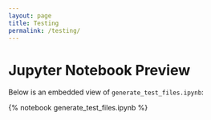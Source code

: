 ```yaml
---
layout: page
title: Testing
permalink: /testing/
---
```


# Jupyter Notebook Preview

Below is an embedded view of `generate_test_files.ipynb`:

{% notebook generate_test_files.ipynb %}